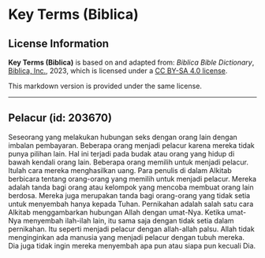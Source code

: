 # Key Terms (Biblica)

## License Information

**Key Terms (Biblica)** is based on and adapted from: _Biblica Bible Dictionary_, [Biblica, Inc.](https://www.biblica.com/), 2023, which is licensed under a [CC BY-SA 4.0 license](https://creativecommons.org/licenses/by-sa/4.0/legalcode.en).

This markdown version is provided under the same license.



--------------------------------

## Pelacur (id: 203670)

Seseorang yang melakukan hubungan seks dengan orang lain dengan imbalan pembayaran. Beberapa orang menjadi pelacur karena mereka tidak punya pilihan lain. Hal ini terjadi pada budak atau orang yang hidup di bawah kendali orang lain. Beberapa orang memilih untuk menjadi pelacur. Itulah cara mereka menghasilkan uang. Para penulis di dalam Alkitab berbicara tentang orang\-orang yang memilih untuk menjadi pelacur. Mereka adalah tanda bagi orang atau kelompok yang mencoba membuat orang lain berdosa. Mereka juga merupakan tanda bagi orang\-orang yang tidak setia untuk menyembah hanya kepada Tuhan. Pernikahan adalah salah satu cara Alkitab menggambarkan hubungan Allah dengan umat\-Nya. Ketika umat\-Nya menyembah ilah\-ilah lain, itu sama saja dengan tidak setia dalam pernikahan. Itu seperti menjadi pelacur dengan allah\-allah palsu. Allah tidak menginginkan ada manusia yang menjadi pelacur dengan tubuh mereka. Dia juga tidak ingin mereka menyembah apa pun atau siapa pun kecuali Dia.


